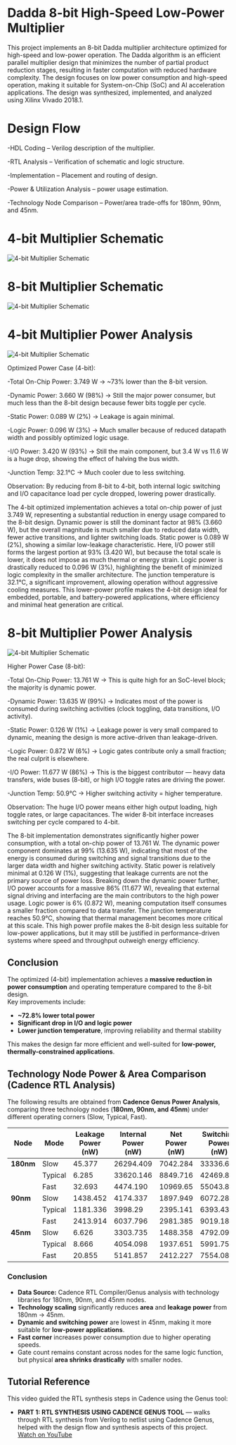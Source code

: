 # Dadda 8-bit High-Speed Low-Power Multiplier 
This project implements an 8-bit Dadda multiplier architecture optimized for high-speed and low-power operation. The Dadda algorithm is an efficient parallel multiplier design that minimizes the number of partial product reduction stages, resulting in faster computation with reduced hardware complexity. 
The design focuses on low power consumption and high-speed operation, making it suitable for System-on-Chip (SoC) and AI acceleration applications.
The design was synthesized, implemented, and analyzed using Xilinx Vivado 2018.1.
#  Design Flow
-HDL Coding – Verilog description of the multiplier.

-RTL Analysis – Verification of schematic and logic structure.

-Implementation – Placement and routing of design.

-Power & Utilization Analysis – power usage estimation.

-Technology Node Comparison – Power/area trade-offs for 180nm, 90nm, and 45nm.

# 4-bit Multiplier Schematic
![4-bit Multiplier Schematic](4_bit_sch.png)

# 8-bit Multiplier Schematic
![4-bit Multiplier Schematic](8_bit.png)

# 4-bit Multiplier Power Analysis
![4-bit Multiplier Schematic](4pa.png)

Optimized Power Case (4-bit):

-Total On-Chip Power: 3.749 W → ~73% lower than the 8-bit version.

-Dynamic Power: 3.660 W (98%) → Still the major power consumer, but much less than the 8-bit design because fewer bits toggle per cycle.

-Static Power: 0.089 W (2%) → Leakage is again minimal.

-Logic Power: 0.096 W (3%) → Much smaller because of reduced datapath width and possibly optimized logic usage.

-I/O Power: 3.420 W (93%) → Still the main component, but 3.4 W vs 11.6 W is a huge drop, showing the effect of halving the bus width.

-Junction Temp: 32.1°C → Much cooler due to less switching.

Observation: By reducing from 8-bit to 4-bit, both internal logic switching and I/O capacitance load per cycle dropped, lowering power drastically.

The 4-bit optimized implementation achieves a total on-chip power of just 3.749 W, representing a substantial reduction in energy usage compared to the 8-bit design. Dynamic power is still the dominant factor at 98% (3.660 W), but the overall magnitude is much smaller due to reduced data width, fewer active transitions, and lighter switching loads. Static power is 0.089 W (2%), showing a similar low-leakage characteristic.
Here, I/O power still forms the largest portion at 93% (3.420 W), but because the total scale is lower, it does not impose as much thermal or energy strain. Logic power is drastically reduced to 0.096 W (3%), highlighting the benefit of minimized logic complexity in the smaller architecture. The junction temperature is 32.1°C, a significant improvement, allowing operation without aggressive cooling measures.
This lower-power profile makes the 4-bit design ideal for embedded, portable, and battery-powered applications, where efficiency and minimal heat generation are critical.

# 8-bit Multiplier Power Analysis
![4-bit Multiplier Schematic](8pa.png)

Higher Power Case (8-bit):


-Total On-Chip Power: 13.761 W → This is quite high for an SoC-level block; the majority is dynamic power.

-Dynamic Power: 13.635 W (99%) → Indicates most of the power is consumed during switching activities (clock toggling, data transitions, I/O activity).

-Static Power: 0.126 W (1%) → Leakage power is very small compared to dynamic, meaning the design is more active-driven than leakage-driven.

-Logic Power: 0.872 W (6%) → Logic gates contribute only a small fraction; the real culprit is elsewhere.

-I/O Power: 11.677 W (86%) → This is the biggest contributor — heavy data transfers, wide buses (8-bit), or high I/O toggle rates are driving the power.

-Junction Temp: 50.9°C → Higher switching activity = higher temperature.

Observation: The huge I/O power means either high output loading, high toggle rates, or large capacitances. The wider 8-bit interface increases switching per cycle compared to 4-bit.

The 8-bit implementation demonstrates significantly higher power consumption, with a total on-chip power of 13.761 W. The dynamic power component dominates at 99% (13.635 W), indicating that most of the energy is consumed during switching and signal transitions due to the larger data width and higher switching activity. Static power is relatively minimal at 0.126 W (1%), suggesting that leakage currents are not the primary source of power loss.
Breaking down the dynamic power further, I/O power accounts for a massive 86% (11.677 W), revealing that external signal driving and interfacing are the main contributors to the high power usage. Logic power is 6% (0.872 W), meaning computation itself consumes a smaller fraction compared to data transfer. The junction temperature reaches 50.9°C, showing that thermal management becomes more critical at this scale.
This high power profile makes the 8-bit design less suitable for low-power applications, but it may still be justified in performance-driven systems where speed and throughput outweigh energy efficiency.

## Conclusion
The optimized (4-bit) implementation achieves a **massive reduction in power consumption** and operating temperature compared to the 8-bit design.  
Key improvements include:
- **~72.8% lower total power**
- **Significant drop in I/O and logic power**
- **Lower junction temperature**, improving reliability and thermal stability  

This makes the design far more efficient and well-suited for **low-power, thermally-constrained applications**.

## Technology Node Power & Area Comparison (Cadence RTL Analysis)

The following results are obtained from **Cadence Genus Power Analysis**, comparing three technology nodes (**180nm, 90nm, and 45nm**) under different operating corners (Slow, Typical, Fast).

| Node      | Mode    | Leakage Power (nW) | Internal Power (nW) | Net Power (nW) | Switching Power (nW) | Area (µm²) | Gate Count |
| --------- | ------- | ------------- | -------------- | --------- | --------------- | ---------- | ---------- |
| **180nm** | Slow    | 45.377        | 26294.409      | 7042.284  | 33336.693       | 918.86     | 28         |
|           | Typical | 6.285         | 33620.146      | 8849.716  | 42469.863       | 918.086    | 28         |
|           | Fast    | 32.693        | 4474.190       | 10969.65  | 55043.82        | 918.086    | 28         |
| **90nm**  | Slow    | 1438.452      | 4174.337       | 1897.949  | 6072.286        | 278.539    | 28         |
|           | Typical | 1181.336      | 3998.29        | 2395.141  | 6393.43         | 278.539    | 28         |
|           | Fast    | 2413.914      | 6037.796       | 2981.385  | 9019.181        | 278.539    | 28         |
| **45nm**  | Slow    | 6.626         | 3303.735       | 1488.358  | 4792.094        | 0          | 32         |
|           | Typical | 8.666         | 4054.098       | 1937.651  | 5991.75         | 0          | 32         |
|           | Fast    | 20.855        | 5141.857       | 2412.227  | 7554.085        | 0          | 32         |

### Conclusion
- **Data Source:** Cadence RTL Compiler/Genus analysis with technology libraries for 180nm, 90nm, and 45nm nodes.
- **Technology scaling** significantly reduces **area** and **leakage power** from 180nm → 45nm.
- **Dynamic and switching power** are lowest in 45nm, making it more suitable for **low-power applications**.
- **Fast corner** increases power consumption due to higher operating speeds.
- Gate count remains constant across nodes for the same logic function, but physical **area shrinks drastically** with smaller nodes.



##  Tutorial Reference  
This video guided the RTL synthesis steps in Cadence using the Genus tool:

- **PART 1: RTL SYNTHESIS USING CADENCE GENUS TOOL** — walks through RTL synthesis from Verilog to netlist using Cadence Genus, helped with the design flow and synthesis aspects of this project.  
  [Watch on YouTube](https://youtu.be/73sXAcse3NA?feature=shared)
